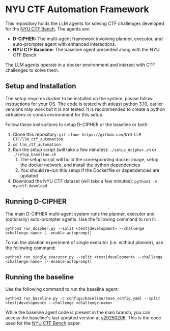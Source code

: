 # NYU CTF Automation Framework

This repository holds the LLM agents for solving CTF challenges developed for the [NYU CTF Bench](https://nyu-llm-ctf.github.io).
The agents are:

 - **D-CIPHER:** The multi-agent framework involving planner, executor, and auto-prompter agent with enhanced interactions.
 - **NYU CTF Baseline:** The baseline agent presented along with the NYU CTF Bench

The LLM agents operate in a docker environment and interact with CTF challenges to solve them.

## Setup and Installation

The setup requires docker to be installed on the system, please follow instructions for your OS.
The code is tested with atleast python 3.10, earlier versions may work but it is not tested.
It is recommended to create a python virtualenv or conda environment for this setup.

Follow these instructions to setup D-CIPHER or the baseline or both:

1. Clone this repository: `git clone https://github.com/NYU-LLM-CTF/llm_ctf_automation`
2. `cd llm_ctf_automation`
3. Run the setup script (will take a few minutes): `./setup_dcipher.sh` or `./setup_baseline.sh`
    1. The setup script will build the corresponding docker image, setup the docker network, and install the python dependencies
    2. You should re-run this setup if the Dockerfile or dependencies are updated
5. Download the NYU CTF dataset (will take a few minutes): `python3 -m nyuctf.download`

## Running D-CIPHER

The main D-CIPHER multi-agent system runs the planner, executor and (optionally) auto-prompter agents.
Use the following command to run it:

```
python3 run_dcipher.py --split <test|development> --challenge <challenge-name> [--enable-autoprompt]
```

To run the ablation experiment of single executor (i.e. without planner), use the following command:

```
python3 run_single_executor.py --split <test|development> --challenge <challenge-name> [--enable-autoprompt]
```

## Running the baseline

Use the following command to run the baseline agent:

```
python3 run_baseline.py -c configs/baseline/base_config.yaml --split <test|development> --challenge <challenge-name>
```

While the baseline agent code is present in the main branch, you can access the baseline's last updated version at [v20250206](https://github.com/NYU-LLM-CTF/llm_ctf_automation/releases/tag/20250206).
This is the code used for the [NYU CTF Bench](https://nyu-llm-ctf.github.io) paper.

